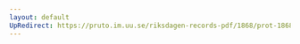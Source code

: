 ```yaml
---
layout: default
UpRedirect: https://pruto.im.uu.se/riksdagen-records-pdf/1868/prot-1868--fk--205/prot-1868--fk--205_012.pdf
---
```


